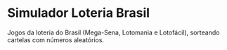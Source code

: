 # Simulador Loteria Brasil
Jogos da loteria do Brasil (Mega-Sena, Lotomania e Lotofácil), sorteando cartelas com números aleatórios.  
